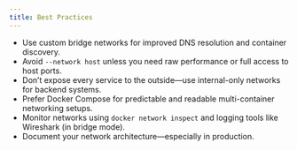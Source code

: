 ```yaml
---
title: Best Practices
---
```


- Use custom bridge networks for improved DNS resolution and container discovery.
- Avoid `--network host` unless you need raw performance or full access to host ports.
- Don’t expose every service to the outside—use internal-only networks for backend systems.
- Prefer Docker Compose for predictable and readable multi-container networking setups.
- Monitor networks using `docker network inspect` and logging tools like Wireshark (in bridge mode).
- Document your network architecture—especially in production.
